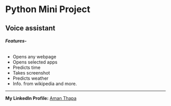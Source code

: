 # Python Mini Project
## Voice assistant
###### ***Features-***
* Opens any webpage
* Opens selected apps
* Predicts time
* Takes screenshot
* Predicts weather
* Info. from wikipedia and more.

---
**My LinkedIn Profile:** [Aman Thapa](https://www.linkedin.com/in/aman-thapa-6a35571a2/)
